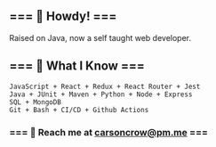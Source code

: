 ## === 🦐 Howdy! === 
Raised on Java, now a self taught web developer.

## === 🦉 What I Know  ===
```
JavaScript + React + Redux + React Router + Jest 
Java + JUnit + Maven + Python + Node + Express 
SQL + MongoDB
Git + Bash + CI/CD + Github Actions
```

### === 🐝 Reach me at [carsoncrow@pm.me](mailto:carsoncrow@pm.me) ===

